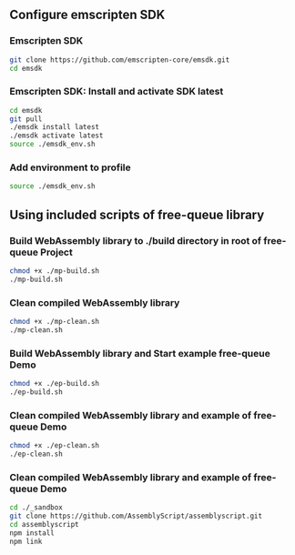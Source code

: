 ## Configure emscripten SDK

### Emscripten SDK
```bash
git clone https://github.com/emscripten-core/emsdk.git
cd emsdk
```

### Emscripten SDK: Install and activate SDK latest
```bash
cd emsdk
git pull
./emsdk install latest
./emsdk activate latest
source ./emsdk_env.sh
```

### Add environment to profile
```bash
source ./emsdk_env.sh
```

## Using included scripts of free-queue library

### Build WebAssembly library to ./build  directory in root of free-queue Project
```bash
chmod +x ./mp-build.sh
./mp-build.sh
```

### Clean compiled WebAssembly library
```bash
chmod +x ./mp-clean.sh
./mp-clean.sh
```

### Build WebAssembly library and Start example free-queue Demo
```bash
chmod +x ./ep-build.sh
./ep-build.sh
```

### Clean compiled WebAssembly library and example of free-queue Demo
```bash
chmod +x ./ep-clean.sh
./ep-clean.sh
```

### Clean compiled WebAssembly library and example of free-queue Demo
```bash
cd ./_sandbox
git clone https://github.com/AssemblyScript/assemblyscript.git
cd assemblyscript
npm install
npm link
```


[//]: # (###```` Start example free-queue Demo)

[//]: # (```bash)

[//]: # (chmod +x ./ep-start.sh)

[//]: # (./ep-start.bat)

[//]: # (```````)






